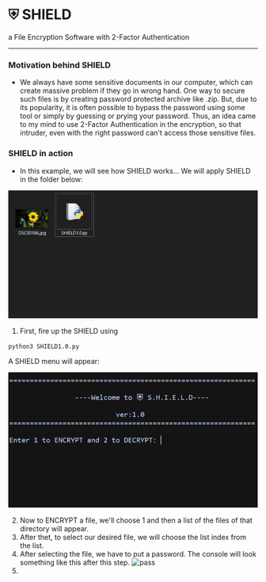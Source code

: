 # ⛨ SHIELD
 a File Encryption Software with 2-Factor Authentication

---
### Motivation behind SHIELD
- We always have some sensitive documents in our computer, which can create massive problem if they go in wrong hand. One way to secure such files is by creating password protected archive like .zip. But, due to its popularity, it is often possible to bypass the password using some tool or simply by guessing or prying your password. Thus, an idea came to my mind to use 2-Factor Authentication in the encryption, so that intruder, even with the right password can't access those sensitive files.

### SHIELD in action
- In this example, we will see how SHIELD works...
  We will apply SHIELD in the folder below:
  
![FolderBefore](./Demo/Folder.PNG?raw=true)

1. First, fire up the SHIELD using 
```
python3 SHIELD1.0.py
```
A SHIELD menu will appear:

![menu](./Demo/S1.PNG?raw=true)

2. Now to ENCRYPT a file, we'll choose 1 and then a list of the files of that directory will appear.
3. After thet, to select our desired file, we will choose the list index from the list. 
4. After selecting the file, we have to put a password. The console will look something like this after this step.
![pass](https://user-images.githubusercontent.com/33586885/126453415-18a1c026-ec9d-4a28-8068-e60df3878450.png)
5. 
